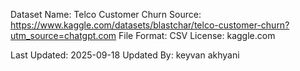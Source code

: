 Dataset Name: Telco Customer Churn
Source: https://www.kaggle.com/datasets/blastchar/telco-customer-churn?utm_source=chatgpt.com
File Format: CSV
License: kaggle.com

Last Updated: 2025-09-18
Updated By: keyvan akhyani